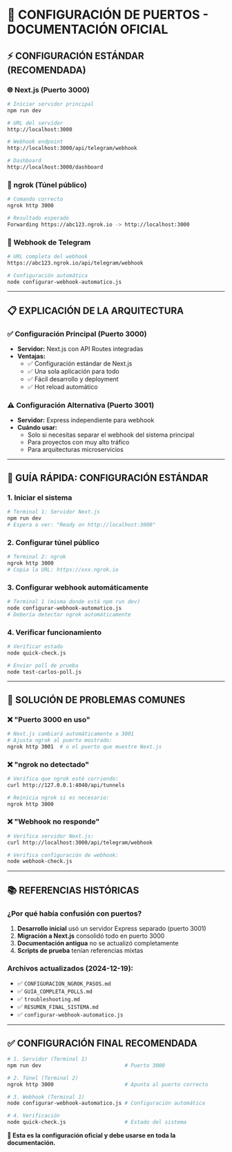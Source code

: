 # 🔧 **CONFIGURACIÓN DE PUERTOS - DOCUMENTACIÓN OFICIAL**

## ⚡ **CONFIGURACIÓN ESTÁNDAR (RECOMENDADA)**

### **🌐 Next.js (Puerto 3000)**
```bash
# Iniciar servidor principal
npm run dev

# URL del servidor
http://localhost:3000

# Webhook endpoint
http://localhost:3000/api/telegram/webhook

# Dashboard
http://localhost:3000/dashboard
```

### **🚀 ngrok (Túnel público)**
```bash
# Comando correcto
ngrok http 3000

# Resultado esperado
Forwarding https://abc123.ngrok.io -> http://localhost:3000
```

### **🔗 Webhook de Telegram**
```bash
# URL completa del webhook
https://abc123.ngrok.io/api/telegram/webhook

# Configuración automática
node configurar-webhook-automatico.js
```

---

## 📋 **EXPLICACIÓN DE LA ARQUITECTURA**

### **✅ Configuración Principal (Puerto 3000)**
- **Servidor:** Next.js con API Routes integradas
- **Ventajas:** 
  - ✅ Configuración estándar de Next.js
  - ✅ Una sola aplicación para todo
  - ✅ Fácil desarrollo y deployment
  - ✅ Hot reload automático

### **⚠️ Configuración Alternativa (Puerto 3001)**
- **Servidor:** Express independiente para webhook
- **Cuándo usar:**
  - Solo si necesitas separar el webhook del sistema principal
  - Para proyectos con muy alto tráfico
  - Para arquitecturas microservicios

---

## 🎯 **GUÍA RÁPIDA: CONFIGURACIÓN ESTÁNDAR**

### **1. Iniciar el sistema**
```bash
# Terminal 1: Servidor Next.js
npm run dev
# Espera a ver: "Ready on http://localhost:3000"
```

### **2. Configurar túnel público**
```bash
# Terminal 2: ngrok
ngrok http 3000
# Copia la URL: https://xxx.ngrok.io
```

### **3. Configurar webhook automáticamente**
```bash
# Terminal 1 (misma donde está npm run dev)
node configurar-webhook-automatico.js
# Debería detectar ngrok automáticamente
```

### **4. Verificar funcionamiento**
```bash
# Verificar estado
node quick-check.js

# Enviar poll de prueba
node test-carlos-poll.js
```

---

## 🐛 **SOLUCIÓN DE PROBLEMAS COMUNES**

### **❌ "Puerto 3000 en uso"**
```bash
# Next.js cambiará automáticamente a 3001
# Ajusta ngrok al puerto mostrado:
ngrok http 3001  # o el puerto que muestre Next.js
```

### **❌ "ngrok no detectado"**
```bash
# Verifica que ngrok esté corriendo:
curl http://127.0.0.1:4040/api/tunnels

# Reinicia ngrok si es necesario:
ngrok http 3000
```

### **❌ "Webhook no responde"**
```bash
# Verifica servidor Next.js:
curl http://localhost:3000/api/telegram/webhook

# Verifica configuración de webhook:
node webhook-check.js
```

---

## 📚 **REFERENCIAS HISTÓRICAS**

### **¿Por qué había confusión con puertos?**
1. **Desarrollo inicial** usó un servidor Express separado (puerto 3001)
2. **Migración a Next.js** consolidó todo en puerto 3000
3. **Documentación antigua** no se actualizó completamente
4. **Scripts de prueba** tenían referencias mixtas

### **Archivos actualizados (2024-12-19):**
- ✅ `CONFIGURACION_NGROK_PASOS.md`
- ✅ `GUIA_COMPLETA_POLLS.md`
- ✅ `troubleshooting.md`
- ✅ `RESUMEN_FINAL_SISTEMA.md`
- ✅ `configurar-webhook-automatico.js`

---

## ✅ **CONFIGURACIÓN FINAL RECOMENDADA**

```bash
# 1. Servidor (Terminal 1)
npm run dev                           # Puerto 3000

# 2. Túnel (Terminal 2)  
ngrok http 3000                       # Apunta al puerto correcto

# 3. Webhook (Terminal 1)
node configurar-webhook-automatico.js # Configuración automática

# 4. Verificación
node quick-check.js                   # Estado del sistema
```

**🎯 Esta es la configuración oficial y debe usarse en toda la documentación.** 